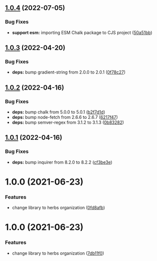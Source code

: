 ## [1.0.4](https://github.com/herbsjs/herbs2repl/compare/v1.0.3...v1.0.4) (2022-07-05)


### Bug Fixes

* **support esm:** importing ESM Chalk package to CJS project ([50a51bb](https://github.com/herbsjs/herbs2repl/commit/50a51bb7f86f0f8710c3e0f3a96f896e5f76480f))

## [1.0.3](https://github.com/herbsjs/herbs2repl/compare/v1.0.2...v1.0.3) (2022-04-20)


### Bug Fixes

* **deps:** bump gradient-string from 2.0.0 to 2.0.1 ([0f78c27](https://github.com/herbsjs/herbs2repl/commit/0f78c278979d5d89c22f93bbdc21c7b4124cc3ae))

## [1.0.2](https://github.com/herbsjs/herbs2repl/compare/v1.0.1...v1.0.2) (2022-04-16)


### Bug Fixes

* **deps:** bump chalk from 5.0.0 to 5.0.1 ([b2f7d1d](https://github.com/herbsjs/herbs2repl/commit/b2f7d1dd3dde00d769bbc31f3182ee95a3e61a2c))
* **deps:** bump node-fetch from 2.6.6 to 2.6.7 ([6217f47](https://github.com/herbsjs/herbs2repl/commit/6217f471bce6348f00bbfac5f1300e1d0e5cf8c4))
* **deps:** bump semver-regex from 3.1.2 to 3.1.3 ([0b83282](https://github.com/herbsjs/herbs2repl/commit/0b83282073dd37edb04a03a40e6887c2202dbace))

## [1.0.1](https://github.com/herbsjs/herbs2repl/compare/v1.0.0...v1.0.1) (2022-04-16)


### Bug Fixes

* **deps:** bump inquirer from 8.2.0 to 8.2.2 ([cf3be3e](https://github.com/herbsjs/herbs2repl/commit/cf3be3ed1242bf46fe09da6c987cbe849fe17403))

# 1.0.0 (2021-06-23)


### Features

* change library to herbs organization ([0fd8afb](https://github.com/herbsjs/herbs2repl/commit/0fd8afbba9235f8587cbae6e3b6bae004ac796e6))

# 1.0.0 (2021-06-23)


### Features

* change library to herbs organization ([7db11f0](https://github.com/herbsjs/gotu/commit/7db11f0ee1661431fe2b3732cbff7bb59e067611))
